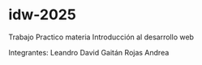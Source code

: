 # idw-2025

Trabajo Practico materia Introducción al desarrollo web

Integrantes:
Leandro David Gaitán
Rojas Andrea